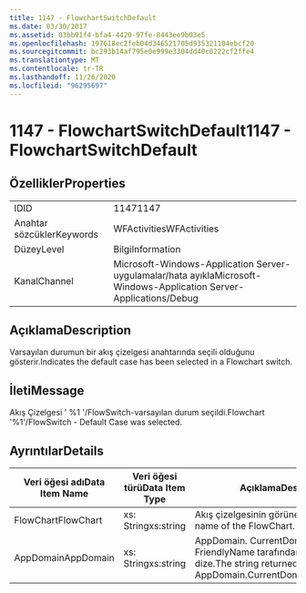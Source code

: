 ```yaml
---
title: 1147 - FlowchartSwitchDefault
ms.date: 03/30/2017
ms.assetid: 03bb91f4-bfa4-4420-97fe-8443ee9b03e5
ms.openlocfilehash: 197618ec2feb04d346521705d935321104ebcf20
ms.sourcegitcommit: bc293b14af795e0e999e3304dd40c0222cf2ffe4
ms.translationtype: MT
ms.contentlocale: tr-TR
ms.lasthandoff: 11/26/2020
ms.locfileid: "96295697"
---
```

# <a name="1147---flowchartswitchdefault"></a><span data-ttu-id="de71a-102">1147 - FlowchartSwitchDefault</span><span class="sxs-lookup"><span data-stu-id="de71a-102">1147 - FlowchartSwitchDefault</span></span>

## <a name="properties"></a><span data-ttu-id="de71a-103">Özellikler</span><span class="sxs-lookup"><span data-stu-id="de71a-103">Properties</span></span>  
  
|||  
|-|-|  
|<span data-ttu-id="de71a-104">ID</span><span class="sxs-lookup"><span data-stu-id="de71a-104">ID</span></span>|<span data-ttu-id="de71a-105">1147</span><span class="sxs-lookup"><span data-stu-id="de71a-105">1147</span></span>|  
|<span data-ttu-id="de71a-106">Anahtar sözcükler</span><span class="sxs-lookup"><span data-stu-id="de71a-106">Keywords</span></span>|<span data-ttu-id="de71a-107">WFActivities</span><span class="sxs-lookup"><span data-stu-id="de71a-107">WFActivities</span></span>|  
|<span data-ttu-id="de71a-108">Düzey</span><span class="sxs-lookup"><span data-stu-id="de71a-108">Level</span></span>|<span data-ttu-id="de71a-109">Bilgi</span><span class="sxs-lookup"><span data-stu-id="de71a-109">Information</span></span>|  
|<span data-ttu-id="de71a-110">Kanal</span><span class="sxs-lookup"><span data-stu-id="de71a-110">Channel</span></span>|<span data-ttu-id="de71a-111">Microsoft-Windows-Application Server-uygulamalar/hata ayıkla</span><span class="sxs-lookup"><span data-stu-id="de71a-111">Microsoft-Windows-Application Server-Applications/Debug</span></span>|  
  
## <a name="description"></a><span data-ttu-id="de71a-112">Açıklama</span><span class="sxs-lookup"><span data-stu-id="de71a-112">Description</span></span>  

 <span data-ttu-id="de71a-113">Varsayılan durumun bir akış çizelgesi anahtarında seçili olduğunu gösterir.</span><span class="sxs-lookup"><span data-stu-id="de71a-113">Indicates the default case has been selected in a Flowchart switch.</span></span>  
  
## <a name="message"></a><span data-ttu-id="de71a-114">İleti</span><span class="sxs-lookup"><span data-stu-id="de71a-114">Message</span></span>  

 <span data-ttu-id="de71a-115">Akış Çizelgesi ' %1 '/FlowSwitch-varsayılan durum seçildi.</span><span class="sxs-lookup"><span data-stu-id="de71a-115">Flowchart '%1'/FlowSwitch - Default Case was selected.</span></span>  
  
## <a name="details"></a><span data-ttu-id="de71a-116">Ayrıntılar</span><span class="sxs-lookup"><span data-stu-id="de71a-116">Details</span></span>  
  
|<span data-ttu-id="de71a-117">Veri öğesi adı</span><span class="sxs-lookup"><span data-stu-id="de71a-117">Data Item Name</span></span>|<span data-ttu-id="de71a-118">Veri öğesi türü</span><span class="sxs-lookup"><span data-stu-id="de71a-118">Data Item Type</span></span>|<span data-ttu-id="de71a-119">Açıklama</span><span class="sxs-lookup"><span data-stu-id="de71a-119">Description</span></span>|  
|--------------------|--------------------|-----------------|  
|<span data-ttu-id="de71a-120">FlowChart</span><span class="sxs-lookup"><span data-stu-id="de71a-120">FlowChart</span></span>|<span data-ttu-id="de71a-121">xs: String</span><span class="sxs-lookup"><span data-stu-id="de71a-121">xs:string</span></span>|<span data-ttu-id="de71a-122">Akış çizelgesinin görünen adı.</span><span class="sxs-lookup"><span data-stu-id="de71a-122">The display name of the FlowChart.</span></span>|  
|<span data-ttu-id="de71a-123">AppDomain</span><span class="sxs-lookup"><span data-stu-id="de71a-123">AppDomain</span></span>|<span data-ttu-id="de71a-124">xs: String</span><span class="sxs-lookup"><span data-stu-id="de71a-124">xs:string</span></span>|<span data-ttu-id="de71a-125">AppDomain. CurrentDomain. FriendlyName tarafından döndürülen dize.</span><span class="sxs-lookup"><span data-stu-id="de71a-125">The string returned by AppDomain.CurrentDomain.FriendlyName.</span></span>|
